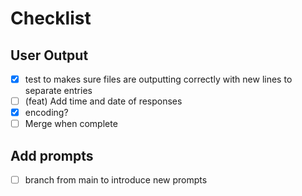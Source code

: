 # Checklist

## User Output
- [x] test to makes sure files are outputting correctly with new lines to separate entries
- [ ] (feat) Add time and date of responses
- [x] encoding? 
- [ ] Merge when complete

## Add prompts
- [ ] branch from main to introduce new prompts
